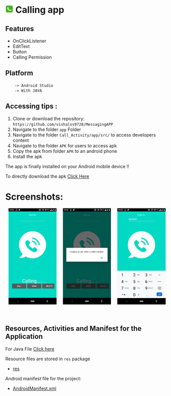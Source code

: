 # <img alt="App image" src="app/src/main/res/drawable/call.jpg" width="5%"> Calling app



## Features

* OnClickListener
* EditText
* Button
* Calling Permission
## Platform
        -> Android Studio
        -> With JAVA

## Accessing tips :

1. Clone or download the repository: `https://github.com/vishalvs9728/MessagingAPP`
2. Navigate to the folder `app` Folder
3. Navigate to the folder `Call_Activity/app/src/` to access developers content
3. Navigate to the folder `APK` for users to access apk
4. Copy the apk from folder `APK` to an android phone
5. Install the apk

The app is finally installed on your Android mobile device !!

To directly download the apk [Click Here]( https://github.com/vishalvs9728/Call_Activity/blob/master/APK/Call_Activity.apk)

 # Screenshots:

<div style="display:flex;">
<img alt="App image" src="Screenshots/img1.png" width="30%" hspace="10">
  <img alt="App image" src="Screenshots/img2.png" width="30%" hspace="10">
<img alt="App image" src="Screenshots/img3.png" width="30%" hspace="10">


</div>
<br/>
<br/>


## Resources, Activities and Manifest for the Application

For Java File [Click here]( https://github.com/vishalvs9728/Call_Activity/blob/master/app/src/main/java/com/example/admin/call_activity/MainActivity.java)

Resource files are stored in `res` package

* [res](https://github.com/vishalvs9728/Call_Activity/tree/master/app/src/main/res)

Android manifest file for the project:

* [AndroidManifest.xml](https://github.com/vishalvs9728/Call_Activity/blob/master/app/src/main/AndroidManifest.xml)

